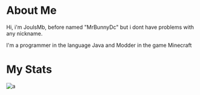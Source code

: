 # About Me

Hi, i'm JoulsMb, before named "MrBunnyDc" but i dont have problems with any nickname.

I'm a programmer in the language Java and Modder in the game Minecraft

# My Stats

![a](https://github-readme-stats.verce.app/api?username=JoulsMB&show_icons=true&theme=radical)
